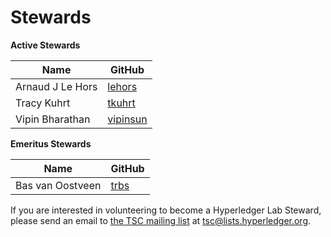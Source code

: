 Stewards
========

**Active Stewards**

| Name | GitHub |
|------|--------|
| Arnaud J Le Hors | [lehors][lehors] |
| Tracy Kuhrt | [tkuhrt][tkuhrt] |
| Vipin Bharathan | [vipinsun][vipinsun] |

[lehors]: https://github.com/lehors
[tkuhrt]: https://github.com/tkuhrt
[vipinsun]: https://github.com/vipinsun

**Emeritus Stewards**

| Name | GitHub |
|------|--------|
| Bas van Oostveen | [trbs][trbs] |

[trbs]: https://github.com/trbs

If you are interested in volunteering to become a Hyperledger Lab Steward, please send an email to [the TSC mailing list](https://lists.hyperledger.org/g/tsc) at [tsc@lists.hyperledger.org](mailto:tsc@lists.hyperledger.org).